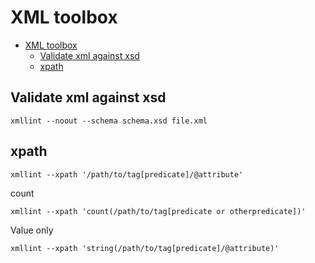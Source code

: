# XML toolbox
- [XML toolbox](#xml-toolbox)
    - [Validate xml against xsd](#validate-xml-against-xsd)
    - [xpath](#xpath)

## Validate xml against xsd
```
xmllint --noout --schema schema.xsd file.xml
```

## xpath
```
xmllint --xpath '/path/to/tag[predicate]/@attribute'
```

count
```
xmllint --xpath 'count(/path/to/tag[predicate or otherpredicate])'
```

Value only
```
xmllint --xpath 'string(/path/to/tag[predicate]/@attribute)'
```

